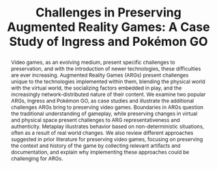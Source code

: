 ---
abstract: Video games, as an evolving medium, present specific challenges to preservation,
  and with the introduction of newer technologies, these difficulties are ever increasing.
  Augmented Reality Games (ARGs) present challenges unique to the technologies implemented
  within them, blending the physical world with the virtual world, the socializing
  factors embedded in play, and the increasingly network-distributed nature of their
  content. We examine two popular ARGs, Ingress and Pokémon GO, as case studies and
  illustrate the additional challenges ARGs bring to preserving video games. Boundaries
  in ARGs question the traditional understanding of gameplay, while preserving changes
  in virtual and physical space present challenges to ARG representativeness and authenticity.
  Metaplay illustrates behavior based on non-deterministic situations, often as a
  result of real world changes. We also review different approaches suggested in prior
  literature for preserving video games, focusing on preserving the context and history
  of the game by collecting relevant artifacts and documentation, and explain why
  implementing these approaches could be challenging for ARGs.
creators:
- Lee, Jin Ha
- Keating, Stephen
- Windleharth, Travis
date: null
document_url: https://services.phaidra.univie.ac.at/api/object/o:931107/download
grand_parent: iPRES
institutions: []
keywords:
- kyoto
landing_page_url: https://phaidra.univie.ac.at/o:931107
language: eng
layout: publication
license: CC BY-SA 4.0 International
notes_url: null
parent: iPRES 2017
publication_type: paper
size: 150255
slides_url: null
source_name: iPRES
stream_url: null
title: 'Challenges in Preserving Augmented Reality Games: A Case Study of Ingress
  and Pokémon GO'
year: 2017
---